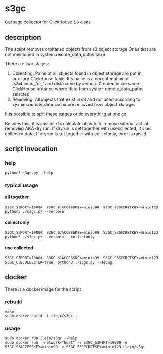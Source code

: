 # s3gc
Garbage collector for ClickHouse S3 disks

## description
The script removes orphaned objects from s3 object storage
  Ones that are not mentioned in system.remote_data_paths table

There are two stages:
1. Collecting.
     Paths of all objects found in object storage are put in auxiliary ClickHouse table.
       It's name is a concatenation of 's3objects_for_' and disk name by default.
       Created in the same ClickHouse instance where data from system.remote_data_paths selected
2. Removing.
     All objects that exist in s3 and not used according to system.remote_data_paths
       are removed from object storage.

It is possible to split these stages or do everything at one go.

Besides this, it is possible to calculate objects to remove without actual removing AKA dry run.
If dryrun is set together with usecollected, it uses collected data.
If dryrun is set together with collectonly, error is raised.


## script invocation
### help
```
python3 s3gc.py --help
```
### typical usage
#### all together
```
S3GC_S3PORT=19000  S3GC_S3ACCESSKEY=minio99  S3GC_S3SECRETKEY=minio123  python3 ./s3gc.py --verbose
```
#### collect only
```
S3GC_S3PORT=19000  S3GC_S3ACCESSKEY=minio99  S3GC_S3SECRETKEY=minio123  python3 ./s3gc.py --verbose --collectonly
```
#### use collected
```
S3GC_S3PORT=19000  S3GC_S3ACCESSKEY=minio99  S3GC_S3SECRETKEY=minio123 S3GC_USECOLLECTED=true  python3 ./s3gc.py --debug
```

## docker
There is a docker image for the script.

### rebuild
```
make
sudo docker build -t ilejn/s3gc .
```

### usage
```
sudo docker run ilejn/s3gc --help
sudo docker run --network="host" -e S3GC_S3PORT=19000 -e S3GC_S3ACCESSKEY=minio99 -e S3GC_S3SECRETKEY=minio123 ilejn/s3gc
```
